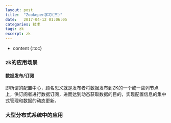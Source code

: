 ```yaml
---
layout: post
title:  "Zookeper学习(三)"
date:   2017-04-12 01:06:05
categories: 技术
tags: zk
excerpt: zk
---
```



* content
{:toc}


### zk的应用场景

#### 数据发布/订阅

即所谓的配置中心，顾名思义就是发布者将数据发布到ZK的一个或一些列节点上，供订阅者进行数据订阅，进而达到动态获取数据的目的，实现配置信息的集中式管理和数据的动态更新。


### 大型分布式系统中的应用
